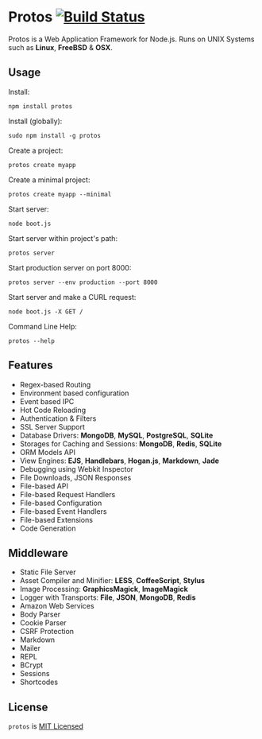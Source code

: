 
# Protos [![Build Status](https://secure.travis-ci.org/derdesign/protos.png)](http://travis-ci.org/derdesign/protos)

Protos is a Web Application Framework for Node.js. Runs on UNIX Systems such as **Linux**, **FreeBSD** & **OSX**.

## Usage

Install:

    npm install protos
    
Install (globally):
  
    sudo npm install -g protos

Create a project:

    protos create myapp

Create a minimal project:

    protos create myapp --minimal

Start server:
    
    node boot.js

Start server within project's path:

    protos server

Start production server on port 8000:

    protos server --env production --port 8000
    
Start server and make a CURL request:

    node boot.js -X GET /
    
Command Line Help:

    protos --help


## Features

- Regex-based Routing
- Environment based configuration
- Event based IPC
- Hot Code Reloading
- Authentication & Filters
- SSL Server Support
- Database Drivers: **MongoDB**, **MySQL**, **PostgreSQL**, **SQLite**
- Storages for Caching and Sessions: **MongoDB**, **Redis**, **SQLite**
- ORM Models API
- View Engines: **EJS**, **Handlebars**, **Hogan.js**, **Markdown**, **Jade**
- Debugging using Webkit Inspector
- File Downloads, JSON Responses
- File-based API
- File-based Request Handlers
- File-based Configuration
- File-based Event Handlers
- File-based Extensions
- Code Generation

## Middleware

- Static File Server
- Asset Compiler and Minifier: **LESS**, **CoffeeScript**, **Stylus**
- Image Processing: **GraphicsMagick**, **ImageMagick**
- Logger with Transports: **File**, **JSON**, **MongoDB**, **Redis**
- Amazon Web Services
- Body Parser
- Cookie Parser
- CSRF Protection
- Markdown
- Mailer
- REPL
- BCrypt
- Sessions
- Shortcodes

## License

`protos` is [MIT Licensed](https://github.com/derdesign/protos/blob/master/LICENSE)